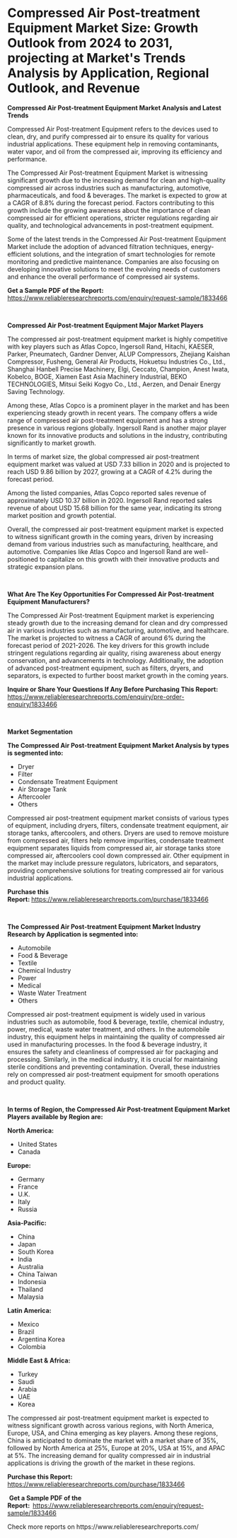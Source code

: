 <p><h1>Compressed Air Post-treatment Equipment Market Size: Growth Outlook from 2024 to 2031, projecting at Market's Trends Analysis by Application, Regional Outlook, and Revenue</h1></p><p><strong>Compressed Air Post-treatment Equipment Market Analysis and Latest Trends</strong></p>
<p><p>Compressed Air Post-treatment Equipment refers to the devices used to clean, dry, and purify compressed air to ensure its quality for various industrial applications. These equipment help in removing contaminants, water vapor, and oil from the compressed air, improving its efficiency and performance.</p><p>The Compressed Air Post-treatment Equipment Market is witnessing significant growth due to the increasing demand for clean and high-quality compressed air across industries such as manufacturing, automotive, pharmaceuticals, and food & beverages. The market is expected to grow at a CAGR of 8.8% during the forecast period. Factors contributing to this growth include the growing awareness about the importance of clean compressed air for efficient operations, stricter regulations regarding air quality, and technological advancements in post-treatment equipment.</p><p>Some of the latest trends in the Compressed Air Post-treatment Equipment Market include the adoption of advanced filtration techniques, energy-efficient solutions, and the integration of smart technologies for remote monitoring and predictive maintenance. Companies are also focusing on developing innovative solutions to meet the evolving needs of customers and enhance the overall performance of compressed air systems.</p></p>
<p><strong>Get a Sample PDF of the Report:&nbsp;</strong> <a href="https://www.reliableresearchreports.com/enquiry/request-sample/1833466">https://www.reliableresearchreports.com/enquiry/request-sample/1833466</a></p>
<p>&nbsp;</p>
<p><strong>Compressed Air Post-treatment Equipment Major Market Players</strong></p>
<p><p>The compressed air post-treatment equipment market is highly competitive with key players such as Atlas Copco, Ingersoll Rand, Hitachi, KAESER, Parker, Pneumatech, Gardner Denver, ALUP Compressors, Zhejiang Kaishan Compressor, Fusheng, General Air Products, Hokuetsu Industries Co., Ltd., Shanghai Hanbell Precise Machinery, Elgi, Ceccato, Champion, Anest Iwata, Kobelco, BOGE, Xiamen East Asia Machinery Industrial, BEKO TECHNOLOGIES, Mitsui Seiki Kogyo Co., Ltd., Aerzen, and Denair Energy Saving Technology.</p><p>Among these, Atlas Copco is a prominent player in the market and has been experiencing steady growth in recent years. The company offers a wide range of compressed air post-treatment equipment and has a strong presence in various regions globally. Ingersoll Rand is another major player known for its innovative products and solutions in the industry, contributing significantly to market growth.</p><p>In terms of market size, the global compressed air post-treatment equipment market was valued at USD 7.33 billion in 2020 and is projected to reach USD 9.86 billion by 2027, growing at a CAGR of 4.2% during the forecast period.</p><p>Among the listed companies, Atlas Copco reported sales revenue of approximately USD 10.37 billion in 2020. Ingersoll Rand reported sales revenue of about USD 15.68 billion for the same year, indicating its strong market position and growth potential.</p><p>Overall, the compressed air post-treatment equipment market is expected to witness significant growth in the coming years, driven by increasing demand from various industries such as manufacturing, healthcare, and automotive. Companies like Atlas Copco and Ingersoll Rand are well-positioned to capitalize on this growth with their innovative products and strategic expansion plans.</p></p>
<p>&nbsp;</p>
<p><strong>What Are The Key Opportunities For Compressed Air Post-treatment Equipment Manufacturers?</strong></p>
<p><p>The Compressed Air Post-treatment Equipment market is experiencing steady growth due to the increasing demand for clean and dry compressed air in various industries such as manufacturing, automotive, and healthcare. The market is projected to witness a CAGR of around 6% during the forecast period of 2021-2026. The key drivers for this growth include stringent regulations regarding air quality, rising awareness about energy conservation, and advancements in technology. Additionally, the adoption of advanced post-treatment equipment, such as filters, dryers, and separators, is expected to further boost market growth in the coming years.</p></p>
<p><strong>Inquire or Share Your Questions If Any Before Purchasing This Report:</strong> <a href="https://www.reliableresearchreports.com/enquiry/pre-order-enquiry/1833466">https://www.reliableresearchreports.com/enquiry/pre-order-enquiry/1833466</a></p>
<p>&nbsp;</p>
<p><strong>Market Segmentation</strong></p>
<p><strong>The Compressed Air Post-treatment Equipment Market Analysis by types is segmented into:</strong></p>
<p><ul><li>Dryer</li><li>Filter</li><li>Condensate Treatment Equipment</li><li>Air Storage Tank</li><li>Aftercooler</li><li>Others</li></ul></p>
<p><p>Compressed air post-treatment equipment market consists of various types of equipment, including dryers, filters, condensate treatment equipment, air storage tanks, aftercoolers, and others. Dryers are used to remove moisture from compressed air, filters help remove impurities, condensate treatment equipment separates liquids from compressed air, air storage tanks store compressed air, aftercoolers cool down compressed air. Other equipment in the market may include pressure regulators, lubricators, and separators, providing comprehensive solutions for treating compressed air for various industrial applications.</p></p>
<p><strong>Purchase this Report:&nbsp;</strong><a href="https://www.reliableresearchreports.com/purchase/1833466">https://www.reliableresearchreports.com/purchase/1833466</a></p>
<p>&nbsp;</p>
<p><strong>The Compressed Air Post-treatment Equipment Market Industry Research by Application is segmented into:</strong></p>
<p><ul><li>Automobile</li><li>Food & Beverage</li><li>Textile</li><li>Chemical Industry</li><li>Power</li><li>Medical</li><li>Waste Water Treatment</li><li>Others</li></ul></p>
<p><p>Compressed air post-treatment equipment is widely used in various industries such as automobile, food & beverage, textile, chemical industry, power, medical, waste water treatment, and others. In the automobile industry, this equipment helps in maintaining the quality of compressed air used in manufacturing processes. In the food & beverage industry, it ensures the safety and cleanliness of compressed air for packaging and processing. Similarly, in the medical industry, it is crucial for maintaining sterile conditions and preventing contamination. Overall, these industries rely on compressed air post-treatment equipment for smooth operations and product quality.</p></p>
<p>&nbsp;</p>
<p><strong>In terms of Region, the Compressed Air Post-treatment Equipment Market Players available by Region are:</strong></p>
<p>
    <p> <strong> North America: </strong>
        <ul>
            <li>United States</li>
            <li>Canada</li>
        </ul>
        </p> 
    <p> <strong> Europe: </strong>
        <ul>
            <li>Germany</li>
            <li>France</li>
            <li>U.K.</li>
            <li>Italy</li>
            <li>Russia</li>
        </ul>
        </p> 
    <p> <strong> Asia-Pacific: </strong>
        <ul>
            <li>China</li>
            <li>Japan</li>
            <li>South Korea</li>
            <li>India</li>
            <li>Australia</li>
            <li>China Taiwan</li>
            <li>Indonesia</li>
            <li>Thailand</li>
            <li>Malaysia</li>
        </ul>
        </p> 
    <p> <strong> Latin America: </strong>
        <ul>
            <li>Mexico</li>
            <li>Brazil</li>
            <li>Argentina Korea</li>
            <li>Colombia</li>
        </ul>
        </p> 
    <p> <strong> Middle East & Africa: </strong>
        <ul>
            <li>Turkey</li>
            <li>Saudi</li>
            <li>Arabia</li>
            <li>UAE</li>
            <li>Korea</li>
        </ul>
    </p>
    </p>
<p><p>The compressed air post-treatment equipment market is expected to witness significant growth across various regions, with North America, Europe, USA, and China emerging as key players. Among these regions, China is anticipated to dominate the market with a market share of 35%, followed by North America at 25%, Europe at 20%, USA at 15%, and APAC at 5%. The increasing demand for quality compressed air in industrial applications is driving the growth of the market in these regions.</p></p>
<p><strong>Purchase this Report: </strong><a href="https://www.reliableresearchreports.com/purchase/1833466">https://www.reliableresearchreports.com/purchase/1833466</a></p>
<p>&nbsp;<strong>Get a Sample PDF of the Report:&nbsp;&nbsp;</strong><a href="https://www.reliableresearchreports.com/enquiry/request-sample/1833466">https://www.reliableresearchreports.com/enquiry/request-sample/1833466</a></p>
<p><strong></strong></p>
<p>Check more reports on https://www.reliableresearchreports.com/</p>